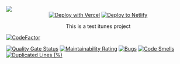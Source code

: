 <img src="https://upload.wikimedia.org/wikipedia/commons/thumb/d/df/ITunes_logo.svg/876px-ITunes_logo.svg.png?20191126023853" />

<div align="center">
  <a href="https://vercel.com/new/clone?repository-url=https%3A%2F%2Fgithub.com%2FjonnSmith%2Fnextarter-chakra" target="_blank"><img src="https://vercel.com/button" alt="Deploy with Vercel" /></a> <a href="https://app.netlify.com/start/deploy?repository=https://github.com/jonnSmith/guess_art" target="_blank"><img src="https://www.netlify.com/img/deploy/button.svg" alt="Deploy to Netlify" /></a>
  <p>This is a test itunes project</p>
</div>

[![CodeFactor](https://www.codefactor.io/repository/github/jonnSmith/guess_art/badge)](https://www.codefactor.io/repository/github/jonnSmith/guess_art)

[![Quality Gate Status](https://sonarcloud.io/api/project_badges/measure?project=jonnSmith_guess_art&metric=alert_status)](https://sonarcloud.io/dashboard?id=jonnSmith_guess_art) [![Maintainability Rating](https://sonarcloud.io/api/project_badges/measure?project=jonnSmith_guess_art&metric=sqale_rating)](https://sonarcloud.io/dashboard?id=jonnSmith_guess_art) [![Bugs](https://sonarcloud.io/api/project_badges/measure?project=jonnSmith_guess_art&metric=bugs)](https://sonarcloud.io/dashboard?id=jonnSmith_guess_art) [![Code Smells](https://sonarcloud.io/api/project_badges/measure?project=jonnSmith_guess_art&metric=code_smells)](https://sonarcloud.io/dashboard?id=jonnSmith_guess_art) [![Duplicated Lines (%)](https://sonarcloud.io/api/project_badges/measure?project=jonnSmith_guess_art&metric=duplicated_lines_density)](https://sonarcloud.io/dashboard?id=jonnSmith_guess_art)